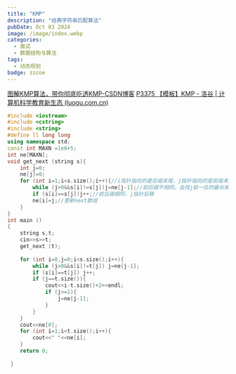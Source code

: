 ```yaml
---
title: "KMP"
description: "经典字符串匹配算法"
pubDate: Oct 03 2024
image: /image/index.webp
categories:
  - 面试
  - 数据结构与算法
tags:
  - 动态规划
badge: zzcoe
---
```


[图解KMP算法，带你彻底吃透KMP-CSDN博客](https://blog.csdn.net/qq_43869106/article/details/128753527)
[P3375 【模板】KMP - 洛谷 | 计算机科学教育新生态 (luogu.com.cn)](https://www.luogu.com.cn/problem/P3375)

```cpp
#include <iostream>
#include <cstring>
#include <string>
#define ll long long 
using namespace std;
const int MAXN =1e6+5;
int ne[MAXN];
void get_next (string s){
	int j=0;
	ne[j]=0;
	for (int i=1;i<s.size();i++){//i指针指向的是后缀末尾，j指针指向的是前缀末尾
		while (j>0&&s[i]!=s[j])j=ne[j-1];//前后缀不相同，去找j前一位的最长相等前后缀
		if (s[i]==s[j])j++;//前后缀相同，j指针后移
		ne[i]=j;//更新next数组
	}
}
int main ()
{
	string s,t;
	cin>>s>>t;
	get_next (t);
	
	for (int i=0,j=0;i<s.size();i++){
		while (j>0&&s[i]!=t[j]) j=ne[j-1];
		if (s[i]==t[j]) j++;
		if (j==t.size()){
			cout<<i-t.size()+2<<endl;
			if (j>=1){
				j=ne[j-1];
			}
		}
	}
	cout<<ne[0];
	for (int i=1;i<t.size();i++){
		cout<<" "<<ne[i];
	}
	return 0;
	
 } 
```
